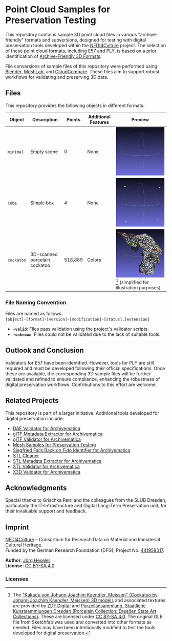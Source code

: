 # Point Cloud Samples for Preservation Testing

This repository contains sample 3D point cloud files in various "archive-friendly" formats and subversions, designed for testing with digital preservation tools developed within the [NFDI4Culture](https://nfdi4culture.de/) project. The selection of these point cloud formats, including E57<!-- , LAS--> and PLY, is based on a prior identification of [Archive-Friendly 3D Formats](https://docs.google.com/spreadsheets/d/1c3EeDgJ2qWNWc35F35atYD4mgLkvk5tS7q632Ti-eDE/edit?gid=852170763#gid=852170763).

File conversions of sample files of this repository were performed using [Blender](https://www.blender.org/), [MeshLab](https://www.meshlab.net/), and [CloudCompare](https://www.danielgm.net/cc/). These files aim to support robust workflows for validating and preserving 3D data.

## Files

This repository provides the following objects in different formats:

| Object     | Description                   | Points  | Additional Features | Preview                                                                    |
| ---------- | ----------------------------- | ------- | ------------------- | -------------------------------------------------------------------------- |
| `minimal`  | Empty scene                   | 0       | None                | ![](.github/media/minimal.jpg)                                             |
| `cube`     | Simple box                    | 4       | None                | ![](.github/media/cube.jpg)                                                |
| `cockatoo` | 3D-scanned porcelain cockatoo | 518,889 | Colors              | ![](.github/media/cockatoo.jpg)[^1] (simplified for illustration purposes) |

### File Naming Convention

Files are named as follows:  
`[object]-[format]-[version]-[modification]-[status].[extension]`

- **`-valid`**: Files pass validation using the project's validator scripts.
- **`-unknown`**: Files could not be validated due to the lack of suitable tools.

## Outlook and Conclusion

Validators for E57<!-- and LAS--> have been identified. However, tools for PLY are still required and must be developed following their official specifications. Once these are available, the corresponding 3D sample files will be further validated and refined to ensure compliance, enhancing the robustness of digital preservation workflows. Contributions to this effort are welcome.

## Related Projects

This repository is part of a larger initiative. Additional tools developed for digital preservation include:

- [DAE Validator for Archivematica](https://github.com/JoergHeseler/dae-validator-for-archivematica)
- [glTF Metadata Extractor for Archivematica](https://github.com/JoergHeseler/gltf-metadata-extractor-for-archivematica)
- [glTF Validator for Archivematica](https://github.com/JoergHeseler/gltf-validator-for-archivematica)
- [Mesh Samples for Preservation Testing](https://github.com/JoergHeseler/mesh-samples-for-preservation-testing)
- [Siegfried Falls Back on Fido Identifier for Archivematica](https://github.com/JoergHeseler/siegfried-falls-back-on-fido-identifier-for-archivematica)
- [STL Cleaner](https://github.com/JoergHeseler/stl-cleaner)
- [STL Metadata Extractor for Archivematica](https://github.com/JoergHeseler/stl-metadata-extractor-for-archivematica)
- [STL Validator for Archivematica](https://github.com/JoergHeseler/stl-validator-for-archivematica)
- [X3D Validator for Archivematica](https://github.com/JoergHeseler/x3d-validator-for-archivematica)

## Acknowledgments

Special thanks to Grischka Petri and the colleagues from the SLUB Dresden, particularly the IT-Infrastructure and Digital Long-Term Preservation unit, for their invaluable support and feedback.

## Imprint

[NFDI4Culture](https://nfdi4culture.de/) – Consortium for Research Data on Material and Immaterial Cultural Heritage.  
Funded by the German Research Foundation (DFG), Project No. [441958017](https://gepris.dfg.de/gepris/projekt/441958017).

**Author**: [Jörg Heseler](https://orcid.org/0000-0002-1497-627X)  
**License**: [CC BY-SA 4.0](https://creativecommons.org/licenses/by-sa/4.0/)

### Licenses

[^1]: The ["Kakadu von Johann Joachim Kaendler, Meissen" (Cockatoo by Johann Joachim Kaendler, Meissen) 3D models](https://sketchfab.com/3d-models/cockatoo-von-johann-joachim-kaendler-meissen-ddebac799fa14d389a6acc68f9cbfcdf) and associated textures are provided by [ZDF Digital](https://zdf.digital/) and [Porzellansammlung, Staatliche Kunstsammlungen Dresden (Porcelain Collection, Dresden State Art Collections)](https://www.skd.museum/). These are licensed under [CC BY-SA 4.0](https://creativecommons.org/licenses/by-sa/4.0/). The original GLB file from Sketchfab was used and converted into other formats as needed. Files may have been intentionally modified to test the tools developed for digital preservation.
